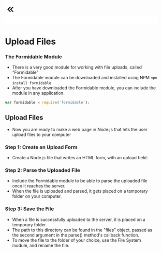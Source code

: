 [![Prev Page](images/Prev.jpg)](8.events.md)![Space](images/Space.jpg)

# Upload Files

### The Formidable Module
* There is a very good module for working with file uploads, called "Formidable"
* The Formidable module can be downloaded and installed using NPM
```npm install formidable```
* After you have downloaded the Formidable module, you can include the module in any application
```javascript
var formidable = require('formidable');
```

## Upload Files
* Now you are ready to make a web page in Node.js that lets the user upload files to your computer

### Step 1: Create an Upload Form
* Create a Node.js file that writes an HTML form, with an upload field:

### Step 2: Parse the Uploaded File
* Include the Formidable module to be able to parse the uploaded file once it reaches the server.
* When the file is uploaded and parsed, it gets placed on a temporary folder on your computer.

### Step 3: Save the File
* When a file is successfully uploaded to the server, it is placed on a temporary folder.
* The path to this directory can be found in the "files" object, passed as the second argument in the parse() method's callback function.
* To move the file to the folder of your choice, use the File System module, and rename the file: